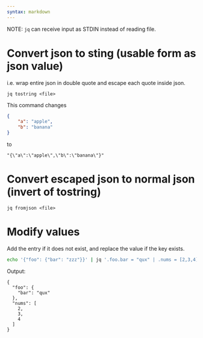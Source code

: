 ```yaml
---
syntax: markdown
---
```


NOTE: `jq` can receive input as STDIN instead of reading file.

# Convert json to sting (usable form as json value)
i.e. wrap entire json in double quote and escape each quote inside json.
```
jq tostring <file>
```
This command changes
```json
{
    "a": "apple",
    "b": "banana"
}
```
to
```
"{\"a\":\"apple\",\"b\":\"banana\"}"
```

# Convert escaped json to normal json (invert of tostring)
```
jq fromjson <file>
```

# Modify values
Add the entry if it does not exist, and replace the value if the key exists.

```sh
echo '{"foo": {"bar": "zzz"}}' | jq '.foo.bar = "qux" | .nums = [2,3,4]'
```

Output:
```
{
  "foo": {
    "bar": "qux"
  },
  "nums": [
    2,
    3,
    4
  ]
}
```
